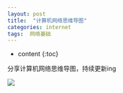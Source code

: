 ```yaml
---
layout: post
title:  "计算机网络思维导图"
categories: internet
tags:  网络基础
---
```


* content
{:toc}

分享计算机网络思维导图，持续更新ing

<!--more-->

![](https://tva1.sinaimg.cn/large/0081Kckwgy1gl2m4mx6x2j30vl0u0kgd.jpg)

